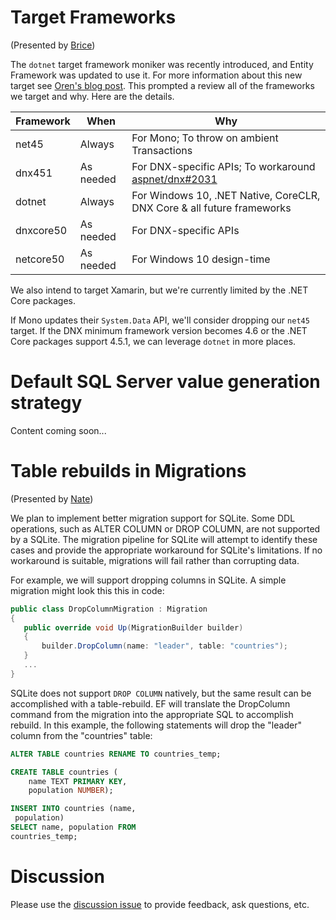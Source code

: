 # Target Frameworks

(Presented by [Brice](https://github.com/bricelam))

The `dotnet` target framework moniker was recently introduced, and Entity Framework was updated to use it. For more information about this new target see [Oren's blog post](http://oren.codes/2015/06/16/demystifying-pcls-net-core-dnx-and-uwp-redux/). This prompted a review all of the frameworks we target and why. Here are the details.

Framework | When      | Why
--------- | --------- | ---
net45     | Always    | For Mono; To throw on ambient Transactions
dnx451    | As needed | For DNX-specific APIs; To workaround [aspnet/dnx#2031](https://github.com/aspnet/dnx/issues/2031)
dotnet    | Always    | For Windows 10, .NET Native, CoreCLR, DNX Core & all future frameworks
dnxcore50 | As needed | For DNX-specific APIs
netcore50 | As needed | For Windows 10 design-time

We also intend to target Xamarin, but we're currently limited by the .NET Core packages.

If Mono updates their `System.Data` API, we'll consider dropping our `net45` target. If the DNX minimum framework version becomes 4.6 or the .NET Core packages support 4.5.1, we can leverage `dotnet` in more places.

# Default SQL Server value generation strategy

Content coming soon...

# Table rebuilds in Migrations

(Presented by [Nate](https://github.com/natemcmaster))

We plan to implement better migration support for SQLite. Some DDL operations, such as ALTER COLUMN or DROP COLUMN, are not supported by a SQLite. The migration pipeline for SQLite will attempt to identify these cases and provide the appropriate workaround for SQLite's limitations. If no workaround is suitable, migrations will fail rather than corrupting data.

For example, we will support dropping columns in SQLite. A simple migration might look this this in code:
```c#
public class DropColumnMigration : Migration
{
   public override void Up(MigrationBuilder builder)
   {
       builder.DropColumn(name: "leader", table: "countries");
   }
   ...
}
```

SQLite does not support `DROP COLUMN` natively, but the same result can be accomplished with a table-rebuild. EF will translate the DropColumn command from the migration into the appropriate SQL to accomplish rebuild. In this example, the following statements will drop the "leader" column from the "countries" table:
```sql
ALTER TABLE countries RENAME TO countries_temp;

CREATE TABLE countries (
	name TEXT PRIMARY KEY,
	population NUMBER);

INSERT INTO countries (name,
 population)
SELECT name, population FROM 
countries_temp;
```


# Discussion

Please use the [discussion issue](https://github.com/aspnet/EntityFramework/issues/2439) to provide feedback, ask questions, etc.
